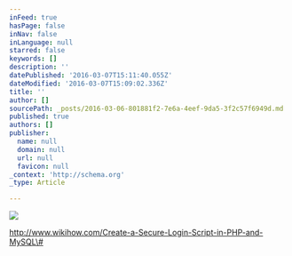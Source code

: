 ```yaml
---
inFeed: true
hasPage: false
inNav: false
inLanguage: null
starred: false
keywords: []
description: ''
datePublished: '2016-03-07T15:11:40.055Z'
dateModified: '2016-03-07T15:09:02.336Z'
title: ''
author: []
sourcePath: _posts/2016-03-06-801881f2-7e6a-4eef-9da5-3f2c57f6949d.md
published: true
authors: []
publisher:
  name: null
  domain: null
  url: null
  favicon: null
_context: 'http://schema.org'
_type: Article

---
```

![](https://the-grid-user-content.s3-us-west-2.amazonaws.com/afd9b189-b1b8-45d5-b97d-a900341e8cf8.png)

http://www.wikihow.com/Create-a-Secure-Login-Script-in-PHP-and-MySQL\#